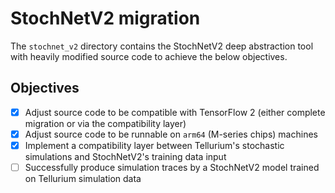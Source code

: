 # StochNetV2 migration

The `stochnet_v2` directory contains the StochNetV2 deep abstraction tool with heavily modified source code to achieve the below objectives.

## Objectives
- [x] Adjust source code to be compatible with TensorFlow 2 (either complete migration or via the compatibility layer)
- [x] Adjust source code to be runnable on `arm64` (M-series chips) machines
- [x] Implement a compatibility layer between Tellurium's stochastic simulations and StochNetV2's training data input
- [ ] Successfully produce simulation traces by a StochNetV2 model trained on Tellurium simulation data